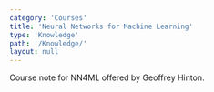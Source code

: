 ```yaml
---
category: 'Courses'
title: 'Neural Networks for Machine Learning'
type: 'Knowledge'
path: '/Knowledge/'
layout: null
---
```


Course note for NN4ML offered by Geoffrey Hinton.
